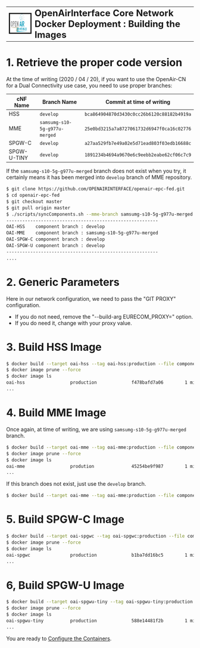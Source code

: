<table style="border-collapse: collapse; border: none;">
  <tr style="border-collapse: collapse; border: none;">
    <td style="border-collapse: collapse; border: none;">
      <a href="http://www.openairinterface.org/">
         <img src="./images/oai_final_logo.png" alt="" border=3 height=50 width=150>
         </img>
      </a>
    </td>
    <td style="border-collapse: collapse; border: none; vertical-align: center;">
      <b><font size = "5">OpenAirInterface Core Network Docker Deployment : Building the Images</font></b>
    </td>
  </tr>
</table>

# 1.  Retrieve the proper code version #

At the time of writing (2020 / 04 / 20), if you want to use the OpenAir-CN for a Dual Connectivity use case, you need to use proper branches:

**cNF Name** | **Branch Name** | **Commit at time of writing**
------------ | --------------- | ------------------------------
HSS          | `develop`       | `bca864904870d3430c0cc26b6120c88182b4919a`
MME          | `samsumg-s10-5g-g977u-merged` | `25e0bd3215a7a8727061732d6947f0ca16c02776`
SPGW-C       | `develop`       | `a27aa529fb7e49a02e5d71ead803f03edb16688c`
SPGW-U-TINY  | `develop`       | `1891234b4694a9670e6c9eebb2eabe62cf06c7c9`

If the `samsumg-s10-5g-g977u-merged` branch does not exist when you try, it certainly means it has been merged into `develop` branch of MME repository.

```bash
$ git clone https://github.com/OPENAIRINTERFACE/openair-epc-fed.git
$ cd openair-epc-fed
$ git checkout master
$ git pull origin master
$ ./scripts/syncComponents.sh --mme-branch samsumg-s10-5g-g977u-merged
---------------------------------------------------------
OAI-HSS    component branch : develop
OAI-MME    component branch : samsumg-s10-5g-g977u-merged
OAI-SPGW-C component branch : develop
OAI-SPGW-U component branch : develop
---------------------------------------------------------
....
```

# 2. Generic Parameters #

Here in our network configuration, we need to pass the "GIT PROXY" configuration.

*   If you do not need, remove the "--build-arg EURECOM_PROXY=" option.
*   If you do need it, change with your proxy value.

# 3. Build HSS Image #

```bash
$ docker build --target oai-hss --tag oai-hss:production --file component/oai-hss/ci-scripts/Dockerfile.ubuntu18.04 --build-arg EURECOM_PROXY="http://proxy.eurecom.fr:8080" .
$ docker image prune --force
$ docker image ls
oai-hss                 production             f478bafd7a06        1 minute ago          341MB
...
```

# 4. Build MME Image #

Once again, at time of writing, we are using `samsumg-s10-5g-g977u-merged` branch.

```bash
$ docker build --target oai-mme --tag oai-mme:production --file component/oai-mme/ci-scripts/Dockerfile.ubuntu18.04 --build-arg EURECOM_PROXY="http://proxy.eurecom.fr:8080" --build-arg CI_SRC_BRANCH="samsumg-s10-5g-g977u-merged" .
$ docker image prune --force
$ docker image ls
oai-mme                 prodution              45254be9f987        1 minute ago          245MB
...
```

If this branch does not exist, just use the `develop` branch.

```bash
$ docker build --target oai-mme --tag oai-mme:production --file component/oai-mme/ci-scripts/Dockerfile.ubuntu18.04 --build-arg EURECOM_PROXY="http://proxy.eurecom.fr:8080" .
```

# 5. Build SPGW-C Image #

```bash
$ docker build --target oai-spgwc --tag oai-spgwc:production --file component/oai-spgwc/ci-scripts/Dockerfile.ubuntu18.04 --build-arg EURECOM_PROXY="http://proxy.eurecom.fr:8080" .
$ docker image prune --force
$ docker image ls
oai-spgwc               production             b1ba7dd16bc5        1 minute ago          218MB
...
```

# 6, Build SPGW-U Image #

```bash
$ docker build --target oai-spgwu-tiny --tag oai-spgwu-tiny:production --file component/oai-spgwu-tiny/ci-scripts/Dockerfile.ubuntu18.04 --build-arg EURECOM_PROXY="http://proxy.eurecom.fr:8080" .
$ docker image prune --force
$ docker image ls
oai-spgwu-tiny          production             588e14481f2b        1 minute ago          220MB
...
```

You are ready to [Configure the Containers](./CONFIGURE_CONTAINERS.md).

